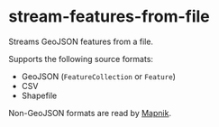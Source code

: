 # stream-features-from-file

Streams GeoJSON features from a file.

Supports the following source formats:
- GeoJSON (`FeatureCollection` or `Feature`)
- CSV
- Shapefile

Non-GeoJSON formats are read by [Mapnik](http://mapnik.org/documentation/node-mapnik/3.5/).
